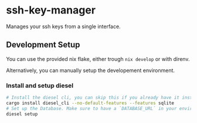 # ssh-key-manager

Manages your ssh keys from a single interface.


## Development Setup

You can use the provided nix flake, either trough `nix develop` or with direnv.

Alternatively, you can manually setup the developement environment.

### Install and setup diesel

```sh
# Install the diesel cli, you can skip this if you already have it installed
cargo install diesel_cli --no-default-features --features sqlite
# Set up the Database. Make sure to have a `DATABASE_URL` in your environment
diesel setup
```
